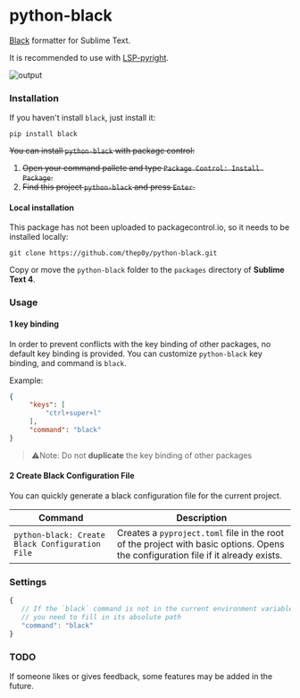 # python-black
[Black](https://github.com/psf/black) formatter for  Sublime Text.

It is recommended to use with [LSP-pyright](https://github.com/sublimelsp/LSP-pyright).

![output](https://cdn.jsdelivr.net/gh/thep0y/image-bed/md/1622806610596.png)

### Installation

If you haven't install `black`, just install it:

```shell
pip install black
```

~~You can install `python-black` with package control:~~

1. ~~Open your command pallete and type `Package Control: Install Package`.~~
2. ~~Find this project `python-black` and press `Enter`.~~

#### Local installation

This package has not been uploaded to packagecontrol.io, so it needs to be installed locally:

```shell
git clone https://github.com/thep0y/python-black.git
```

Copy or move the `python-black` folder to the `packages` directory of **Sublime Text 4**.

### Usage

#### 1 key binding

In order to prevent conflicts with the key binding of other packages, no default key binding is provided.
You can customize `python-black` key binding, and command is `black`.

Example:

```json
{
     "keys": [
         "ctrl+super+l"
     ],
     "command": "black"
}
```

> :warning:Note: Do not **duplicate** the key binding of other packages

#### 2 Create Black Configuration File

You can quickly generate a black configuration file for the current project.

| Command                                         | Description                                                  |
| ----------------------------------------------- | ------------------------------------------------------------ |
| `python-black: Create Black Configuration File` | Creates a `pyproject.toml` file in the root of the project with basic options. Opens the configuration file if it already exists. |

### Settings

```js
{
   // If the `black` command is not in the current environment variable, 
   // you need to fill in its absolute path
   "command": "black"
}
```

### TODO

If someone likes or gives feedback, some features may be added in the future.

